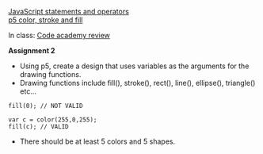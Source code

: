 [JavaScript statements and operators](https://owenroberts.github.io/mmp210/week2/index.html)  
[p5 color, stroke and fill](https://owenroberts.github.io/mmp210/week2/p5.html)

In class: [Code academy review](http://www.codecademy.com/courses/getting-started-v2)

**Assignment 2**
- Using p5, create a design that uses variables as the arguments for the drawing functions.
- Drawing functions include fill(), stroke(), rect(), line(), ellipse(), triangle() etc...

```
fill(0); // NOT VALID

var c = color(255,0,255);
fill(c); // VALID
```
- There should be at least 5 colors and 5 shapes.
